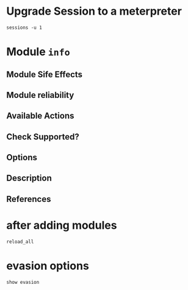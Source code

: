 # Upgrade Session to a meterpreter
`sessions -u 1`

# Module `info`
## Module Sife Effects
## Module reliability
## Available Actions
## Check Supported?
## Options
## Description
## References

# after adding modules
`reload_all`

# evasion options
`show evasion`